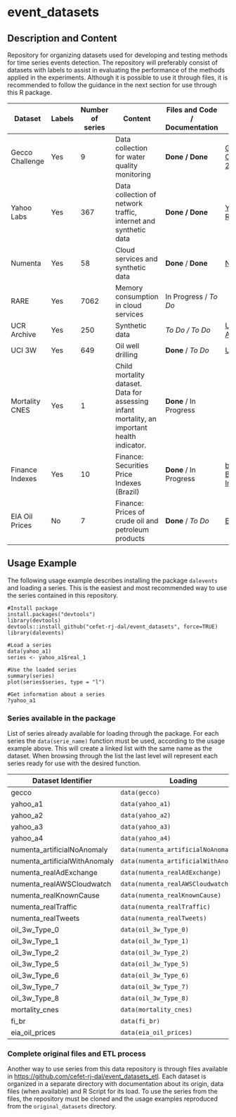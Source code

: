 # event_datasets

## Description and Content

Repository for organizing datasets used for developing and testing methods for time series events detection. The repository will preferably consist of datasets with labels to assist in evaluating the performance of the methods applied in the experiments. Although it is possible to use it through files, it is recommended to follow the guidance in the next section for use through this R package.


| Dataset | Labels  | Number of series | Content | Files and Code / Documentation | Origin URL |
| ------- | ------- | ---------------- | ------- | ------------------- | ------ |
| Gecco Challenge | Yes | 9 | Data collection for water quality monitoring |**Done / Done** | [Gecco Challenge 2018](https://www.spotseven.de/gecco/gecco-challenge) |
| Yahoo Labs | Yes | 367 | Data collection of network traffic, internet and synthetic data | **Done / Done** | [Yahoo Research](https://yahooresearch.tumblr.com/post/114590420346) |
| Numenta | Yes | 58 | Cloud services and synthetic data | **Done** / **Done** | [Numenta](https://www.numenta.com) |
| RARE | Yes | 7062 | Memory consumption in cloud services | In Progress / *To Do* | |
| UCR Archive | Yes | 250 | Synthetic data | *To Do / To Do* | [UCR Archive](https://paperswithcode.com/dataset/ucr-anomaly-archive) |
| UCI 3W | Yes | 649 | Oil well drilling | **Done** / *To Do* | [UCI](https://archive.ics.uci.edu/ml/datasets/3W+dataset) |
| Mortality CNES | Yes | 1 | Child mortality dataset. Data for assessing infant mortality, an important health indicator. | **Done** / In Progress | |
| Finance Indexes | Yes | 10 | Finance: Securities Price Indexes (Brazil) | **Done** / In Progress | [b3](https://www.b3.com.br/pt_br/market-data-e-indices/) and [BR Investing](https://br.investing.com/indices/) |
| EIA Oil Prices | No | 7 | Finance: Prices of crude oil and petroleum products | **Done** / *To Do* | [EIA](https://www.eia.gov/petroleum/data.php) |


## Usage Example

The following usage example describes installing the package `dalevents` and loading a series. This is the easiest and most recommended way to use the series contained in this repository.

```
#Install package
install.packages("devtools")
library(devtools)
devtools::install_github("cefet-rj-dal/event_datasets", force=TRUE)
library(dalevents)

#Load a series
data(yahoo_a1)
series <- yahoo_a1$real_1

#Use the loaded series
summary(series)
plot(series$series, type = "l")

#Get information about a series
?yahoo_a1
```

### Series available in the package

List of series already available for loading through the package. For each series the `data(serie_name)` function must be used, according to the usage example above. This will create a linked list with the same name as the dataset. When browsing through the list the last level will represent each series ready for use with the desired function.


| Dataset Identifier | Loading |
| ---------------- | ---------------- |
| gecco | `data(gecco)` |
| yahoo_a1 | `data(yahoo_a1)` |
| yahoo_a2 | `data(yahoo_a2)` |
| yahoo_a3 | `data(yahoo_a3)` |
| yahoo_a4 | `data(yahoo_a4)` |
| numenta_artificialNoAnomaly | `data(numenta_artificialNoAnomaly)` |
| numenta_artificialWithAnomaly | `data(numenta_artificialWithAnomaly)` |
| numenta_realAdExchange | `data(numenta_realAdExchange)` |
| numenta_realAWSCloudwatch | `data(numenta_realAWSCloudwatch)` |
| numenta_realKnownCause | `data(numenta_realKnownCause)` |
| numenta_realTraffic | `data(numenta_realTraffic)` |
| numenta_realTweets | `data(numenta_realTweets)` |
| oil_3w_Type_0 | `data(oil_3w_Type_0)` |
| oil_3w_Type_1 | `data(oil_3w_Type_1)` |
| oil_3w_Type_2 | `data(oil_3w_Type_2)` |
| oil_3w_Type_5 | `data(oil_3w_Type_5)` |
| oil_3w_Type_6 | `data(oil_3w_Type_6)` |
| oil_3w_Type_7 | `data(oil_3w_Type_7)` |
| oil_3w_Type_8 | `data(oil_3w_Type_8)` |
| mortality_cnes | `data(mortality_cnes)` |
| fi_br | `data(fi_br)` |
| eia_oil_prices | `data(eia_oil_prices)` |

### Complete original files and ETL process


Another way to use series from this data repository is through files available in https://github.com/cefet-rj-dal/event_datasets_etl. Each dataset is organized in a separate directory with documentation about its origin, data files (when available) and R Script for its load. To use the series from the files, the repository must be cloned and the usage examples reproduced from the `original_datasets` directory.
